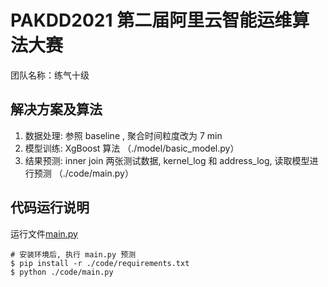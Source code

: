 # PAKDD2021 第二届阿里云智能运维算法大赛
团队名称：练气十级

## 解决方案及算法
1. 数据处理: 参照 baseline , 聚合时间粒度改为 7 min
2. 模型训练: XgBoost 算法 （./model/basic_model.py）
3. 结果预测: inner join 两张测试数据, kernel_log 和 address_log, 读取模型进行预测 （./code/main.py）

## 代码运行说明
运行文件[main.py](./code/main.py)
```
# 安装环境后, 执行 main.py 预测
$ pip install -r ./code/requirements.txt
$ python ./code/main.py
```